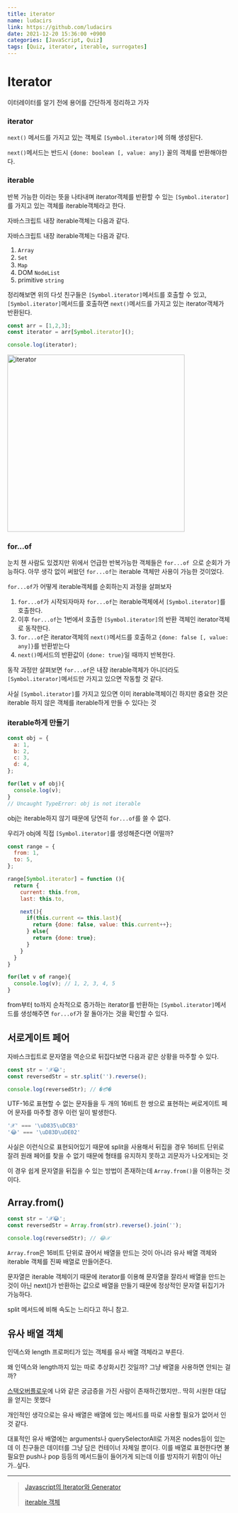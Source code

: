 ```yaml
---
title: iterator
name: ludacirs
link: https://github.com/ludacirs
date: 2021-12-20 15:36:00 +0900
categories: [JavaScript, Quiz]
tags: [Quiz, iterator, iterable, surrogates]
---
```


# Iterator

이터레이터를 알기 전에 용어를 간단하게 정리하고 가자

### iterator 

`next()` 메서드를 가지고 있는 객체로 `[Symbol.iterator]`에 의해 생성된다.

`next()`메서드는 반드시 `{done: boolean [, value: any]}` 꼴의 객체를 반환해야한다.

### iterable

반복 가능한 이라는 뜻을 나타내며 iterator객체를 반환할 수 있는 `[Symbol.iterator]` 를 가지고 있는 객체를  iterable객체라고 한다.

자바스크립트 내장 iterable객체는 다음과 같다.

자바스크립트 내장 iterable객체는 다음과 같다.

1. `Array`
2. `Set`
3. `Map`
4. DOM `NodeList`
5. primitive `string`

정리해보면 위의 다섯 친구들은 `[Symbol.iterator]`메서드를 호출할 수 있고, `[Symbol.iterator]`메서드를 호출하면 `next()`메서드를 가지고 있는 iterator객체가 반환된다.

```js
const arr = [1,2,3];
const iterator = arr[Symbol.iterator]();

console.log(iterator);

```

<img width="400" src="https://user-images.githubusercontent.com/45571631/146713079-f70e3437-d110-457b-aede-ba6e72d03324.png" alt="iterator">

### for...of

눈치 챈 사람도 있겠지만 위에서 언급한 반복가능한 객체들은 `for...of `으로 순회가 가능하다. 아무 생각 없이 써왔던 `for...of`는 iterable 객체만 사용이 가능한 것이었다.

`for...of`가 어떻게 iterable객체를 순회하는지 과정을 살펴보자

1. `for...of`가 시작되자마자 `for...of`는 iterable객체에서  `[Symbol.iterator]`를 호출한다.
2. 이후 `for...of`는 1번에서 호출한 `[Symbol.iterator]`의 반환 객체인 iterator객체로 동작한다.
3. `for...of`은 iterator객체의 `next()`메서드를 호출하고 `{done: false [, value: any]}`를 반환받는다
4. `next()`메서드의 반환값이 `{done: true}`일 때까지 반복한다.

동작 과정만 살펴보면 `for...of`은 내장 iterable객체가 아니더라도 `[Symbol.iterator]`메서드만 가지고 있으면 작동할 것 같다. 

사실  `[Symbol.iterator]`를 가지고 있으면 이미 iterable객체이긴 하지만 중요한 것은 iterable 하지 않은 객체를 iterable하게 만들 수 있다는 것

### iterable하게 만들기

```js
const obj = {
  a: 1,
  b: 2,
  c: 3,
  d: 4,
};

for(let v of obj){
  console.log(v);
}
// Uncaught TypeError: obj is not iterable
```

obj는 iterable하지 않기 때문에 당연히 `for...of`를 쓸 수 없다.

우리가 obj에 직접 `[Symbol.iterator]`를 생성해준다면 어떨까?

```js
const range = {
  from: 1,
  to: 5,
};

range[Symbol.iterator] = function (){
  return {
    current: this.from,
    last: this.to,

    next(){
      if(this.current <= this.last){
        return {done: false, value: this.current++};
      } else{
        return {done: true};
      }
    }
  }
}

for(let v of range){
  console.log(v); // 1, 2, 3, 4, 5
}
```

from부터 to까지 순차적으로 증가하는 iterator를 반환하는 `[Symbol.iterator]`메서드를 생성해주면 `for...of`가 잘 돌아가는 것을 확인할 수 있다.

## 서로게이트 페어

자바스크립트로 문자열을 역순으로 뒤집다보면 다음과 같은 상황을 마주할 수 있다.

```js
const str = '𝒳😂'; 
const reversedStr = str.split('').reverse();

console.log(reversedStr); // �💳�
```

UTF-16로 표현할 수 없는 문자들을 두 개의 16비트 한 쌍으로 표현하는 써로게이트 페어 문자를 마주할 경우 이런 일이 발생한다.

```js
'𝒳' === '\uD835\uDCB3'
'😂' === '\uD83D\uDE02'
```

사실은 이런식으로 표현되어있기 때문에 split을 사용해서 뒤집을 경우 16비트 단위로 잘려 원래 페어를 찾을 수 없기 때문에 형태를 유지하지 못하고 괴문자가 나오게되는 것

이 경우 쉽게 문자열을 뒤집을 수 있는 방법이 존재하는데 `Array.from()`을 이용하는 것이다.

## Array.from()

```js
const str = '𝒳😂';
const reversedStr = Array.from(str).reverse().join('');

console.log(reversedStr); // 😂𝒳
```

`Array.from`은 16비트 단위로 끊어서 배열을 만드는 것이 아니라 유사 배열 객체와 iterable 객체를 진짜 배열로 만들어준다.

문자열은 iterable 객체이기 때문에 iterator를 이용해 문자열을 잘라서 배열을 만드는 것이 아닌 next()가 반환하는 값으로 배열을 만들기 때문에 정상적인 문자열 뒤집기가 가능하다.

split 메서드에 비해 속도는 느리다고 하니 참고.

## 유사 배열 객체

인덱스와 length 프로퍼티가 있는 객체를 유사 배열 객체라고 부른다.

왜 인덱스와 length까지 있는 따로 추상화시킨 것일까? 그냥 배열을 사용하면 안되는 걸까?

[스택오버플로우](https://stackoverflow.com/questions/44105556/why-use-an-array-like-object-in-javascript)에 나와 같은 궁금증을 가진 사람이 존재하긴했지만.. 딱히 시원한 대답을 얻지는 못했다

개인적인 생각으로는 유사 배열은 배열에 있는 메서드를 따로 사용할 필요가 없어서 인 것 같다.

대표적인 유사 배열에는 arguments나 querySelectorAll로 가져온 nodes등이 있는데 이 친구들은 데이터를 그냥 담은 컨테이너 자체일 뿐이다. 이를 배열로 표현한다면 불필요한 push나 pop 등등의 메서드들이 들어가게 되는데 이를 방지하기 위함이 아닌가..싶다.



---

> [Javascript의 Iterator와 Generator](https://ui.toast.com/weekly-pick/ko_20151021)
>
> [iterable 객체](https://ko.javascript.info/iterable)

